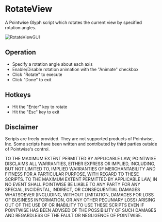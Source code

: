 # RotateView
A Pointwise Glyph script which rotates the current view by specified rotation angles.

![RotateViewGUI](https://raw.github.com/pointwise/RotateView/master/ScriptImage.png)

## Operation 
 - Specify a rotation angle about each axis
 - Enable/Disable rotation animation with the "Animate" checkbox
 - Click "Rotate" to execute
 - Click "Done" to exit

## Hotkeys
 - Hit the "Enter" key to rotate
 - Hit the "Esc" key to exit

## Disclaimer
Scripts are freely provided. They are not supported products of Pointwise, Inc. Some scripts have been written and contributed by third parties outside of Pointwise's control.

TO THE MAXIMUM EXTENT PERMITTED BY APPLICABLE LAW, POINTWISE DISCLAIMS ALL WARRANTIES, EITHER EXPRESS OR IMPLIED, INCLUDING, BUT NOT LIMITED TO, IMPLIED WARRANTIES OF MERCHANTABILITY AND FITNESS FOR A PARTICULAR PURPOSE, WITH REGARD TO THESE SCRIPTS. TO THE MAXIMUM EXTENT PERMITTED BY APPLICABLE LAW, IN NO EVENT SHALL POINTWISE BE LIABLE TO ANY PARTY FOR ANY SPECIAL, INCIDENTAL, INDIRECT, OR CONSEQUENTIAL DAMAGES WHATSOEVER (INCLUDING, WITHOUT LIMITATION, DAMAGES FOR LOSS OF BUSINESS INFORMATION, OR ANY OTHER PECUNIARY LOSS) ARISING OUT OF THE USE OF OR INABILITY TO USE THESE SCRIPTS EVEN IF POINTWISE HAS BEEN ADVISED OF THE POSSIBILITY OF SUCH DAMAGES AND REGARDLESS OF THE FAULT OR NEGLIGENCE OF POINTWISE.
